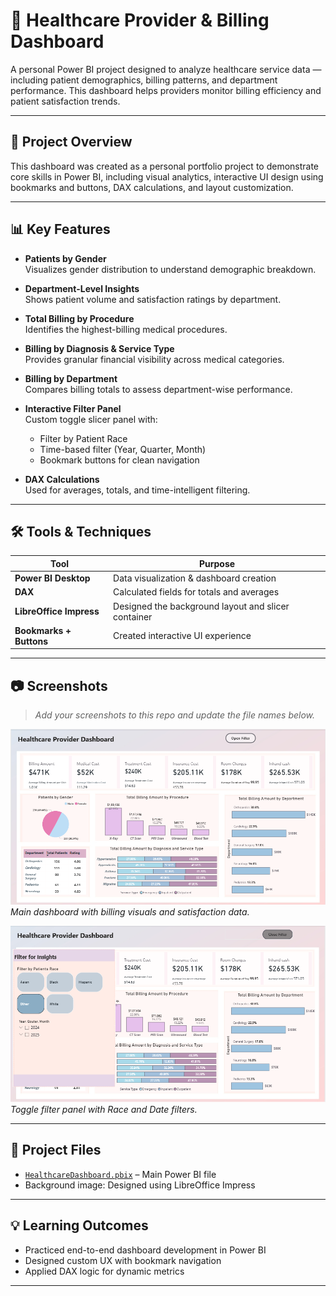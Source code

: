 # 🏥 Healthcare Provider & Billing Dashboard

A personal Power BI project designed to analyze healthcare service data — including patient demographics, billing patterns, and department performance. This dashboard helps providers monitor billing efficiency and patient satisfaction trends.

---

## 📌 Project Overview

This dashboard was created as a personal portfolio project to demonstrate core skills in Power BI, including visual analytics, interactive UI design using bookmarks and buttons, DAX calculations, and layout customization.

---

## 📊 Key Features

- **Patients by Gender**  
  Visualizes gender distribution to understand demographic breakdown.

- **Department-Level Insights**  
  Shows patient volume and satisfaction ratings by department.

- **Total Billing by Procedure**  
  Identifies the highest-billing medical procedures.

- **Billing by Diagnosis & Service Type**  
  Provides granular financial visibility across medical categories.

- **Billing by Department**  
  Compares billing totals to assess department-wise performance.

- **Interactive Filter Panel**  
  Custom toggle slicer panel with:
  - Filter by Patient Race
  - Time-based filter (Year, Quarter, Month)
  - Bookmark buttons for clean navigation

- **DAX Calculations**  
  Used for averages, totals, and time-intelligent filtering.

---

## 🛠️ Tools & Techniques

| Tool | Purpose |
|------|---------|
| **Power BI Desktop** | Data visualization & dashboard creation |
| **DAX** | Calculated fields for totals and averages |
| **LibreOffice Impress** | Designed the background layout and slicer container |
| **Bookmarks + Buttons** | Created interactive UI experience |

---

## 📷 Screenshots

> *Add your screenshots to this repo and update the file names below.*

![Dashboard Overview](https://github.com/Sneha-273/Heathcare/blob/main/First%20page%20with%20open.PNG)  
*Main dashboard with billing visuals and satisfaction data.*

![Slicer Panel Open](https://github.com/Sneha-273/Heathcare/blob/main/slicer%20page.PNG)  
*Toggle filter panel with Race and Date filters.*

---

## 📁 Project Files

- [`HealthcareDashboard.pbix`](https://github.com/Sneha-273/Heathcare/blob/main/HEALTHCARE.pbix) – Main Power BI file  
- Background image: Designed using LibreOffice Impress

---

## 💡 Learning Outcomes

- Practiced end-to-end dashboard development in Power BI
- Designed custom UX with bookmark navigation
- Applied DAX logic for dynamic metrics


---



